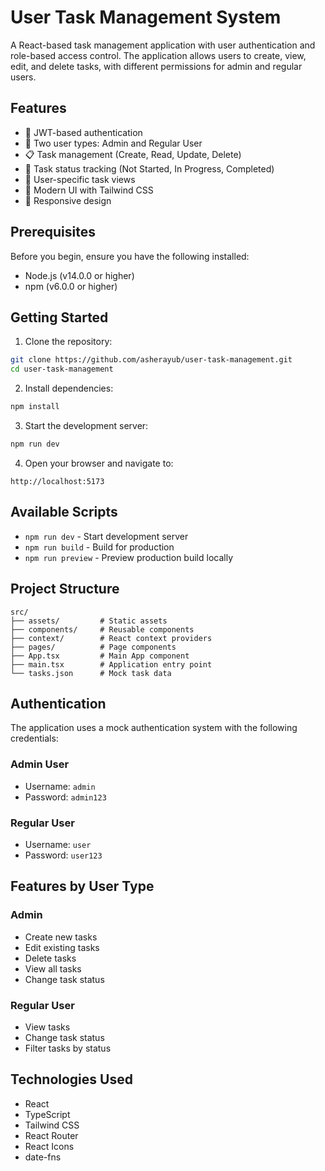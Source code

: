 # User Task Management System

A React-based task management application with user authentication and role-based access control. The application allows users to create, view, edit, and delete tasks, with different permissions for admin and regular users.

## Features

- 🔐 JWT-based authentication
- 👥 Two user types: Admin and Regular User
- 📋 Task management (Create, Read, Update, Delete)
- 🎯 Task status tracking (Not Started, In Progress, Completed)
- 👤 User-specific task views
- 🎨 Modern UI with Tailwind CSS
- 📱 Responsive design

## Prerequisites

Before you begin, ensure you have the following installed:
- Node.js (v14.0.0 or higher)
- npm (v6.0.0 or higher)

## Getting Started

1. Clone the repository:
```bash
git clone https://github.com/asherayub/user-task-management.git
cd user-task-management
```

2. Install dependencies:
```bash
npm install
```

3. Start the development server:
```bash
npm run dev
```

4. Open your browser and navigate to:
```
http://localhost:5173
```

## Available Scripts

- `npm run dev` - Start development server
- `npm run build` - Build for production
- `npm run preview` - Preview production build locally

## Project Structure

```
src/
├── assets/         # Static assets
├── components/     # Reusable components
├── context/        # React context providers
├── pages/          # Page components
├── App.tsx         # Main App component
├── main.tsx        # Application entry point
└── tasks.json      # Mock task data
```

## Authentication

The application uses a mock authentication system with the following credentials:

### Admin User
- Username: `admin`
- Password: `admin123`

### Regular User
- Username: `user`
- Password: `user123`

## Features by User Type

### Admin
- Create new tasks
- Edit existing tasks
- Delete tasks
- View all tasks
- Change task status

### Regular User
- View tasks
- Change task status
- Filter tasks by status

## Technologies Used

- React
- TypeScript
- Tailwind CSS
- React Router
- React Icons
- date-fns